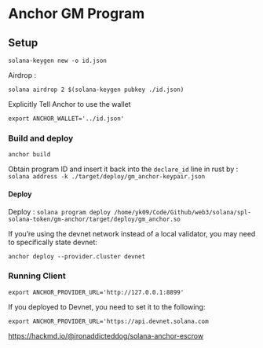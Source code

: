 # Anchor GM Program
## Setup
`solana-keygen new -o id.json`


Airdrop : 

`solana airdrop 2 $(solana-keygen pubkey ./id.json)  `



Explicitly Tell Anchor to use the wallet 

`export ANCHOR_WALLET='../id.json'`

### Build and deploy
`anchor build`

Obtain program ID and insert it back into the `declare_id` line in rust by :
`solana address -k ./target/deploy/gm_anchor-keypair.json`


#### Deploy

Deploy : `solana program deploy /home/yk09/Code/Github/web3/solana/spl-solana-token/gm-anchor/target/deploy/gm_anchor.so`


If you’re using the devnet network instead of a local validator, you may need to specifically state devnet:

`anchor deploy --provider.cluster devnet`

### Running Client
`export ANCHOR_PROVIDER_URL='http://127.0.0.1:8899'`

If you deployed to Devnet, you need to set it to the following:

`export ANCHOR_PROVIDER_URL='https://api.devnet.solana.com`



<https://hackmd.io/@ironaddicteddog/solana-anchor-escrow>
